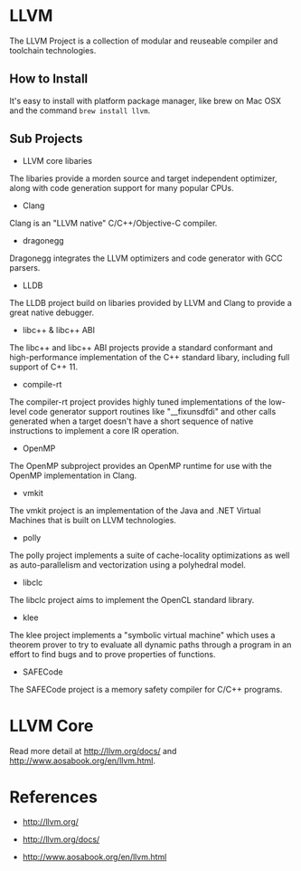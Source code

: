 
LLVM
====

The LLVM Project is a collection of modular and reuseable compiler and toolchain technologies.


How to Install
--------------

It's easy to install with platform package manager, like brew on Mac OSX and the command `brew install llvm`.


Sub Projects
------------

  * LLVM core libaries

The libaries provide a morden source and target independent optimizer, along with code generation support for many popular CPUs.


  * Clang

Clang is an "LLVM native" C/C++/Objective-C compiler.


  * dragonegg

Dragonegg integrates the LLVM optimizers and code generator with GCC parsers.


  * LLDB

The LLDB project build on libaries provided by LLVM and Clang to provide a great native debugger.


  * libc++ & libc++ ABI

The libc++ and libc++ ABI projects provide a standard conformant and high-performance implementation of the C++ standard libary, including full support of C++ 11.


  * compile-rt

The compiler-rt project provides highly tuned implementations of the low-level code generator support routines like "__fixunsdfdi" and other calls generated when a target doesn't have a short sequence of native instructions to implement a core IR operation.


  * OpenMP

The OpenMP subproject provides an OpenMP runtime for use with the OpenMP implementation in Clang.


  * vmkit

The vmkit project is an implementation of the Java and .NET Virtual Machines that is built on LLVM technologies.


  * polly

The polly project implements a suite of cache-locality optimizations as well as auto-parallelism and vectorization using a polyhedral model.


  * libclc

The libclc project aims to implement the OpenCL standard library.


  * klee

The klee project implements a "symbolic virtual machine" which uses a theorem prover to try to evaluate all dynamic paths through a program in an effort to find bugs and to prove properties of functions.


  * SAFECode

The SAFECode project is a memory safety compiler for C/C++ programs.


LLVM Core
=========

Read more detail at <http://llvm.org/docs/> and <http://www.aosabook.org/en/llvm.html>.


References
==========

  * <http://llvm.org/>

  * <http://llvm.org/docs/>

  * <http://www.aosabook.org/en/llvm.html>

